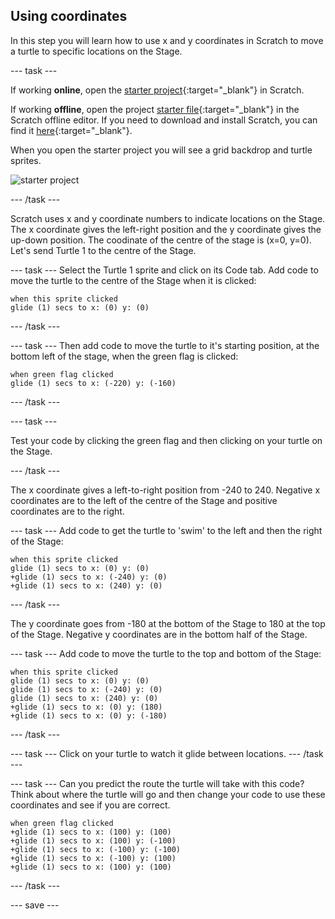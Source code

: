 ## Using coordinates

In this step you will learn how to use x and y coordinates in Scratch to move a turtle to specific locations on the Stage. 

--- task ---

If working **online**, open the [starter project](http://rpf.io/p/en/projectName-on){:target="_blank"} in Scratch.
 
If working **offline**, open the project [starter file](http://rpf.io/p/en/projectName-get){:target="_blank"} in the Scratch offline editor. If you need to download and install Scratch, you can find it [here](https://scratch.mit.edu/download){:target="_blank"}.

When you open the starter project you will see a grid backdrop and turtle sprites. 

![starter project](images/starter_project.png)

--- /task ---

Scratch uses x and y coordinate numbers to indicate locations on the Stage. The x coordinate gives the left-right position and the y coordinate gives the up-down position. The coodinate of the centre of the stage is (x=0, y=0). Let's send Turtle 1 to the centre of the Stage. 

--- task ---
Select the Turtle 1 sprite and click on its Code tab. Add code to move the turtle to the centre of the Stage when it is clicked:

```blocks3
when this sprite clicked
glide (1) secs to x: (0) y: (0)
```

--- /task ---

--- task ---
Then add code to move the turtle to it's starting position, at the bottom left of the stage, when the green flag is clicked:

```blocks3
when green flag clicked
glide (1) secs to x: (-220) y: (-160)
```

--- /task ---

--- task ---

Test your code by clicking the green flag and then clicking on your turtle on the Stage. 

--- /task ---

The x coordinate gives a left-to-right position from -240 to 240. Negative x coordinates are to the left of the centre of the Stage and positive coordinates are to the right. 

--- task ---
Add code to get the turtle to 'swim' to the left and then the right of the Stage:

```blocks3
when this sprite clicked
glide (1) secs to x: (0) y: (0)
+glide (1) secs to x: (-240) y: (0)
+glide (1) secs to x: (240) y: (0)
```

--- /task ---

The y coordinate goes from -180 at the bottom of the Stage to 180 at the top of the Stage. Negative y coordinates are in the bottom half of the Stage. 

--- task ---
Add code to move the turtle to the top and bottom of the Stage:

```blocks3
when this sprite clicked
glide (1) secs to x: (0) y: (0)
glide (1) secs to x: (-240) y: (0)
glide (1) secs to x: (240) y: (0)
+glide (1) secs to x: (0) y: (180)
+glide (1) secs to x: (0) y: (-180)
```

--- /task ---

--- task ---
Click on your turtle to watch it glide between locations. 
--- /task ---

--- task ---
Can you predict the route the turtle will take with this code? Think about where the turtle will go and then change your code to use these coordinates and see if you are correct.

```blocks3
when green flag clicked
+glide (1) secs to x: (100) y: (100)
+glide (1) secs to x: (100) y: (-100)
+glide (1) secs to x: (-100) y: (-100)
+glide (1) secs to x: (-100) y: (100)
+glide (1) secs to x: (100) y: (100)
```

--- /task ---

--- save ---


